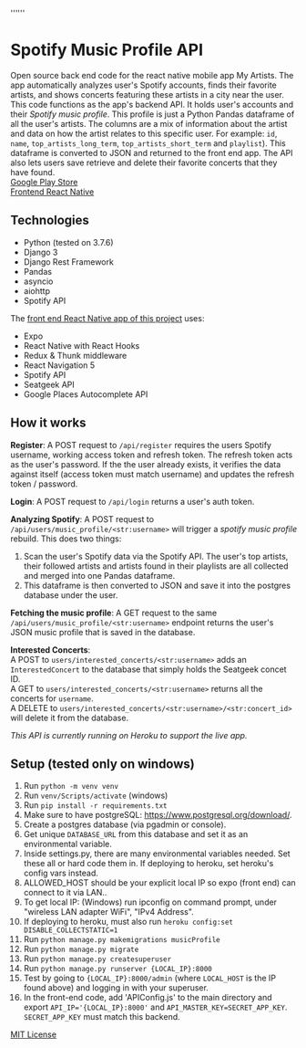 ''''''

# Spotify Music Profile API
Open source back end code for the react native mobile app My Artists. The app automatically analyzes user's Spotify accounts, finds their favorite artists, and shows concerts featuring these artists in a city near the user. This code functions as the app's backend API. It holds user's accounts and their *Spotify music profile*. This profile is just a Python Pandas dataframe of all the user's artists. The columns are a mix of information about the artist and data on how the artist relates to this specific user. For example: ```id```, ```name```, ```top_artists_long_term```, ```top_artists_short_term``` and ```playlist```). This dataframe is converted to JSON and returned to the front end app. The API also lets users save retrieve and delete their favorite concerts that they have found.
<br/>
[Google Play Store](https://play.google.com/store/apps/details?id=xilernet.myartists)
<br/>
[Frontend React Native](https://github.com/samkovaly/My-Artists-App)


## Technologies
* Python (tested on 3.7.6)
* Django 3
* Django Rest Framework
* Pandas
* asyncio
* aiohttp
* Spotify API

The [front end React Native app of this project](https://github.com/samkovaly/My-Artists-App) uses:
* Expo
* React Native with React Hooks
* Redux & Thunk middleware
* React Navigation 5
* Spotify API
* Seatgeek API
* Google Places Autocomplete API

## How it works
**Register**: A POST request to ```/api/register``` requires the users Spotify username, working access token and refresh token. The refresh token acts as the user's password. If the the user already exists, it verifies the data against itself (access token must match username) and updates the refresh token / password.

**Login**: A POST request to ```/api/login``` returns a user's auth token.

**Analyzing Spotify**: A POST request to ```/api/users/music_profile/<str:username>``` will trigger a *spotify music profile* rebuild. This does two things:
1. Scan the user's Spotify data via the Spotify API. The user's top artists, their followed artists and artists found in their playlists are all collected and merged into one Pandas dataframe.
1. This dataframe is then converted to JSON and save it into the postgres database under the user.

**Fetching the music profile**: A GET request to the same ```/api/users/music_profile/<str:username>``` endpoint returns the user's JSON music profile that is saved in the database.

**Interested Concerts**: <br>
A POST to ```users/interested_concerts/<str:username>``` adds an ```InterestedConcert``` to the database that simply holds the Seatgeek concet ID.<br>
A GET to ```users/interested_concerts/<str:username>``` returns all the concerts for ```username```.<br>
A DELETE to ```users/interested_concerts/<str:username>/<str:concert_id>``` will delete it from the database.

*This API is currently running on Heroku to support the live app.* 

## Setup (tested only on windows)
1. Run `python -m venv venv`
1. Run `venv/Scripts/activate` (windows)
1. Run `pip install -r requirements.txt`
1. Make sure to have postgreSQL: https://www.postgresql.org/download/.
1. Create a postgres database (via pgadmin or console).
1. Get unique `DATABASE_URL` from this database and set it as an environmental variable.
1. Inside settings.py, there are many environmental variables needed. Set these all or hard code them in. If deploying to heroku, set heroku's config vars instead.
1. ALLOWED_HOST should be your explicit local IP so expo (front end) can connect to it via LAN..
1. To get local IP: (Windows) run ipconfig on command prompt, under "wireless LAN adapter WiFi", "IPv4 Address".
1. If deploying to heroku, must also run `heroku config:set DISABLE_COLLECTSTATIC=1`
1. Run `python manage.py makemigrations musicProfile`
1. Run `python manage.py migrate`
1. Run `python manage.py createsuperuser`
1. Run `python manage.py runserver {LOCAL_IP}:8000`
1. Test by going to `{LOCAL_IP}:8000/admin` (where `LOCAL_HOST` is the IP found above) and logging in with your superuser.
1. In the front-end code, add 'APIConfig.js' to the main directory and export `API_IP='{LOCAL_IP}:8000'` and `API_MASTER_KEY=SECRET_APP_KEY`. `SECRET_APP_KEY` must match this backend.


[MIT License](/license)
